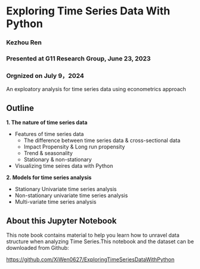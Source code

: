 # Exploring Time Series Data With Python
### Kezhou Ren
### Presented at G11 Research Group, June 23, 2023
### Orgnized on July 9，2024
An exploatory analysis for time series data using econometrics approach

## Outline
**1. The nature of time series data**
 - Features of time series data
   - The difference between time series data & cross-sectional data
   - Impact Propensity & Long run propensity
   - Trend & seasonality
   - Stationary & non-stationary
 - Visualizing time seires data with Python

**2. Models for time series analysis**
 - Stationary Univariate time series analysis
 - Non-stationary univariate time series analysis
 - Multi-variate time series analysis

## About this Jupyter Notebook
This note book contains material to help you learn how to unravel data structure when analyzing Time Series.This notebook and the dataset can be downloaded from Github:

https://github.com/XiWen0627/ExploringTimeSeriesDataWithPython
